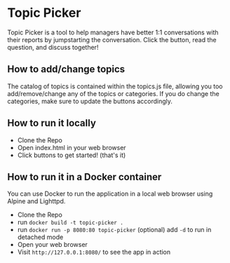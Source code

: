 # Topic Picker
Topic Picker is a tool to help managers have better 1:1 conversations with their reports by jumpstarting the conversation. Click the button, read the question, and discuss together!

## How to add/change topics
The catalog of topics is contained within the topics.js file, allowing you too add/remove/change any of the topics or categories. If you do change the categories, make sure to update the buttons accordingly.

## How to run it locally
* Clone the Repo
* Open index.html in your web browser
* Click buttons to get started! (that's it)

## How to run it in a Docker container
You can use Docker to run the application in a local web browser using Alpine and Lighttpd. 
* Clone the Repo
* run `docker build -t topic-picker .`
* run `docker run -p 8080:80 topic-picker` (optional) add `-d` to run in detached mode
* Open your web browser
* Visit `http://127.0.0.1:8080/` to see the app in action